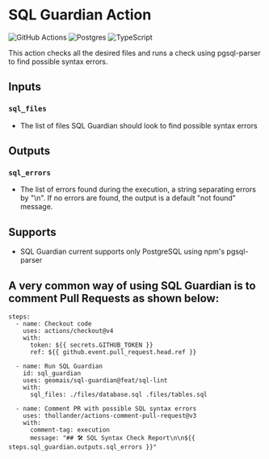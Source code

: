 # SQL Guardian Action

![GitHub Actions](https://img.shields.io/badge/github%20actions-%232671E5.svg?style=for-the-badge&logo=githubactions&logoColor=white)
![Postgres](https://img.shields.io/badge/postgres-%23316192.svg?style=for-the-badge&logo=postgresql&logoColor=white)
![TypeScript](https://img.shields.io/badge/typescript-%23007ACC.svg?style=for-the-badge&logo=typescript&logoColor=white)

This action checks all the desired files and runs a check using pgsql-parser to find possible syntax errors.

## Inputs
### `sql_files`
- The list of files SQL Guardian should look to find possible syntax errors

## Outputs
### `sql_errors`
- The list of errors found during the execution, a string separating errors by "\n". If no errors are found, the output is a default "not found" message.

## Supports
- SQL Guardian current supports only PostgreSQL using npm's pgsql-parser

## A very common way of using SQL Guardian is to comment Pull Requests as shown below:
    steps:
      - name: Checkout code
        uses: actions/checkout@v4
        with:
          token: ${{ secrets.GITHUB_TOKEN }}
          ref: ${{ github.event.pull_request.head.ref }}

      - name: Run SQL Guardian
        id: sql_guardian
        uses: geomais/sql-guardian@feat/sql-lint
        with:
          sql_files: ./files/database.sql .files/tables.sql

      - name: Comment PR with possible SQL syntax errors
        uses: thollander/actions-comment-pull-request@v3
        with:
          comment-tag: execution
          message: "## 🛠️ SQL Syntax Check Report\n\n${{ steps.sql_guardian.outputs.sql_errors }}"
          

